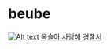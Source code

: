 # beube
![Alt text](https://ncache.ilbe.com/files/attach/new/20160119/377678/7340513052/7340582306/7ce61943bb33dc2a15c61b7dc3595c84.jpg)
[옥슬아 사랑해](https://www.youtube.com/watch?v=-WXfwLkIFWM)
[경찰서](https://www.youtube.com/watch?v=qb16UAJvNpQ)

